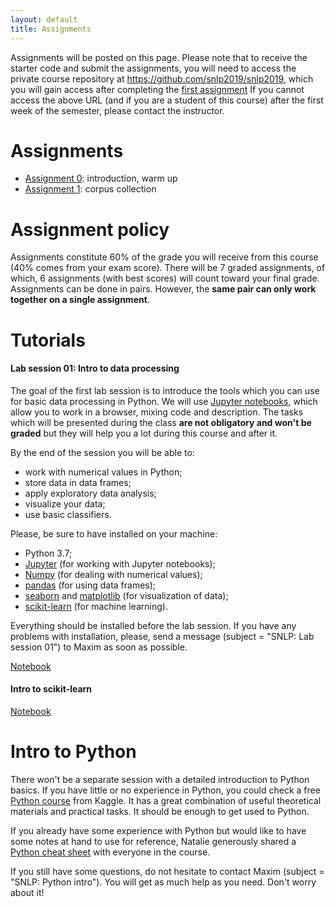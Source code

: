 ```yaml
---
layout: default
title: Assignments
---
```


Assignments will be posted on this page.
Please note that to receive the starter code
and submit the assignments,
you will need to access the private course repository
at <https://github.com/snlp2019/snlp2019>,
which you will gain access after completing
the [first assignment](https://snlp2019.github.io/a0/)
If you cannot access the above URL (and if you are a student of this course)
after the first week of the semester,
please contact the instructor.

# Assignments

- [Assignment 0](https://snlp2019.github.io/a0/): introduction, warm up
- [Assignment 1](https://snlp2019.github.io/a1/): corpus collection

# Assignment policy

Assignments constitute 60% of the grade you will receive from this
course (40% comes from your exam score).
There will be 7 graded assignments, of which,
6 assignments (with best scores) will count toward your final grade.
Assignments can be done in pairs.
However, the **same pair can only work together on a single assignment**.

# Tutorials

#### Lab session 01: Intro to data processing

The goal of the first lab session is to introduce the tools which you can use for basic data processing in Python.
We will use [Jupyter notebooks](https://jupyter.org/index.html), which allow you to work in a browser, mixing code and description. The tasks which will be presented during the class **are not obligatory and won't be graded** but they will help you a lot during this course and after it.

By the end of the session you will be able to:
* work with numerical values in Python;
* store data in data frames;
* apply exploratory data analysis;
* visualize your data;
* use basic classifiers.

Please, be sure to have installed on your machine:
* Python 3.7;
* [Jupyter](https://jupyter.org/install) (for working with Jupyter notebooks);
* [Numpy](https://www.numpy.org/) (for dealing with numerical values);
* [pandas](https://pandas.pydata.org/index.html) (for using data frames);
* [seaborn](https://seaborn.pydata.org/installing.html) and [matplotlib](https://matplotlib.org/users/installing.html) (for visualization of data);
* [scikit-learn](https://scikit-learn.org/stable/install.html) (for machine learning).

Everything should be installed before the lab session. If you have any problems with installation, please, send a message (subject = "SNLP: Lab session 01") to Maxim as soon as possible.

[Notebook](https://snlp2019.github.io/slides/numpy_intro.ipynb)

#### Intro to scikit-learn
[Notebook](https://github.com/snlp2019/snlp2019/blob/master/material/sl_into.ipynb)

# Intro to Python

There won't be a separate session with a detailed introduction to Python basics. If you have little or no experience in Python, you could check a free [Python course](https://www.kaggle.com/learn/python) from Kaggle. It has a great combination of useful theoretical materials and practical tasks. It should be enough to get used to Python.

If you already have some experience with Python but would like to have some notes at hand to use for reference, Natalie generously shared a [Python cheat sheet](https://github.com/snlp2019/snlp2019/blob/master/material/cheatsheet_python.pdf) with everyone in the course.

If you still have some questions, do not hesitate to contact Maxim (subject = "SNLP: Python intro"). You will get as much help as you need. Don't worry about it!
